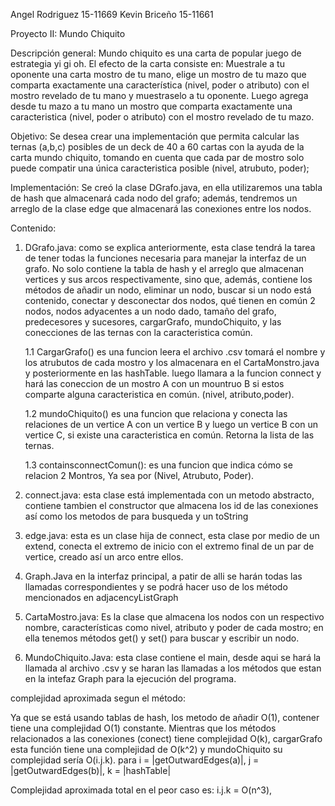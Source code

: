 Angel Rodriguez 15-11669
Kevin Briceño 15-11661

Proyecto II: Mundo Chiquito

Descripción general: Mundo chiquito es una carta de popular juego de estrategia yi gi oh. El efecto de la carta consiste en: Muestrale a tu oponente una carta mostro de tu mano, elige un mostro de tu mazo que comparta exactamente una característica (nivel, poder o atributo) con el mostro revelado de tu mano y muestraselo a tu oponente. Luego agrega desde tu mazo a tu mano un mostro que comparta exactamente una caracteristica (nivel, poder o atributo) con el mostro revelado de tu mazo.


Objetivo: Se desea crear una implementación que permita calcular las ternas (a,b,c) posibles de un deck de 40 a 60 cartas con la ayuda de la carta mundo chiquito, tomando en cuenta que cada par de mostro solo puede compatir una única caracteristica posible (nivel, atrubuto, poder); 



Implementación: Se creó la clase DGrafo.java, en ella utilizaremos una tabla de hash que almacenará cada nodo del grafo; además, tendremos un arreglo de la clase edge que almacenará las conexiones entre los nodos.

Contenido:

1. DGrafo.java: como se explica anteriormente, esta clase tendrá la tarea de tener todas la funciones necesaria para manejar la interfaz de un grafo. No solo contiene la tabla de hash y el arreglo que almacenan vertices y sus arcos respectivamente, sino que, además, contiene los métodos de añadir un nodo, eliminar un nodo, buscar si un nodo está contenido, conectar y desconectar dos nodos, qué tienen en común 2 nodos, nodos adyacentes a un nodo dado, tamaño del grafo, predecesores y sucesores, cargarGrafo, mundoChiquito, y las conecciones de las ternas con la caracteristica común.

	1.1 CargarGrafo() es una funcion leera el archivo .csv tomará el nombre y los atrubutos de cada mostro y los almacenara en el CartaMonstro.java y posteriormente en las hashTable.
	luego llamara a la funcion connect y hará las coneccion de un mostro A con un mountruo B si estos comparte alguna caracteristica en común. (nivel, atributo,poder).

	1.2 mundoChiquito() es una funcion que relaciona y conecta las relaciones de un vertice A con un vertice B y luego un vertice B con un vertice C, si existe una caracteristica en común. 		Retorna la lista de las ternas.
	
	1.3 containsconnectComun(): es una funcion que indica cómo se relacion 2 Montros, Ya sea por (Nivel, Atrubuto, Poder).

	
2. connect.java: esta clase está implementada con un metodo abstracto, contiene tambien el constructor que almacena los id de las conexiones así como los metodos de para busqueda y un toString

3. edge.java: esta es un clase hija de connect, esta clase por medio de un extend, conecta el extremo de inicio con el extremo final de un par de vertice, creado así un arco entre ellos.

4. Graph.Java en la interfaz principal, a patir de alli se harán todas las llamadas correspondientes y se podrá hacer uso de los método mencionados en adjacencyListGraph

5. CartaMostro.java: Es la clase que almacena los nodos con un respectivo nombre, características como nivel, atributo y poder de cada mostro; en ella tenemos métodos get() y set() para buscar y escribir un nodo.

6. MundoChiquito.Java: esta clase contiene el main, desde aqui se hará la llamada al archivo .csv y se haran las llamadas a los métodos que estan en la intefaz Graph para la ejecución del programa.



complejidad aproximada segun el método:

Ya que se está usando tablas de hash, los metodo de añadir O(1), contener tiene una complejidad O(1) constante. Mientras que los métodos relacionados a las conexiones (conect) tiene complejidad O(k), cargarGrafo esta función tiene una complejidad de O(k^2)  y  mundoChiquito su complejidad sería O(i.j.k). para i = |getOutwardEdges(a)|, j = |getOutwardEdges(b)|, k = |hashTable|

Complejidad aproximada total en el peor caso es: i.j.k = O(n^3), 
